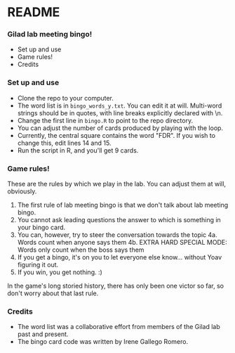 # README #


### Gilad lab meeting bingo! ###

* Set up and use
* Game rules!
* Credits

### Set up and use ###

* Clone the repo to your computer.
* The word list is in `bingo_words_y.txt`. You can edit it at will. Multi-word strings should be in quotes, with line breaks explicitly declared with \n. 
* Change the first line in `bingo.R` to point to the repo directory. 
* You can adjust the number of cards produced by playing with the loop. 
* Currently, the central square contains the word "FDR". If you wish to change this, edit lines 14 and 15.
* Run the script in R, and you'll get 9 cards. 


### Game rules! ###

These are the rules by which we play in the lab. You can adjust them at will, obviously.

1. The first rule of lab meeting bingo is that we don't talk about lab meeting bingo. 
2. You cannot ask leading questions the answer to which is something
in your bingo card.
3. You can, however, try to steer the conversation towards the topic
4a. Words count when anyone says them
4b. EXTRA HARD SPECIAL MODE: Words only count when the boss says them
5. If you get a bingo, it's on you to let everyone else know...
without Yoav figuring it out.
6. If you win, you get nothing. :)

In the game's long storied history, there has only been one victor so far, so don't worry about that last rule.

### Credits ###

* The word list was a collaborative effort from members of the Gilad lab past and present.
* The bingo card code was written by Irene Gallego Romero. 